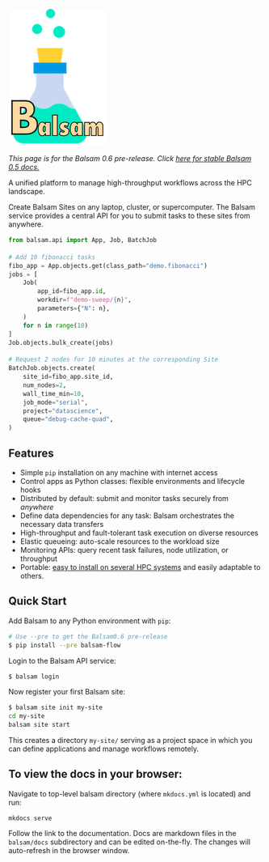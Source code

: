 ![logo](./img/small3.png)

*This page is for the Balsam 0.6 pre-release. Click [here for stable Balsam 0.5 docs.](https://balsam.readthedocs.io/en/master)*

A unified platform to manage high-throughput workflows across the HPC landscape.

Create Balsam Sites on any laptop, cluster, or supercomputer. 
The Balsam service provides a central API for you to submit tasks to these sites from anywhere.

```python
from balsam.api import App, Job, BatchJob

# Add 10 fibonacci tasks
fibo_app = App.objects.get(class_path="demo.fibonacci")
jobs = [
    Job(
        app_id=fibo_app.id,
        workdir=f"demo-sweep/{n}",
        parameters={"N": n},
    )
    for n in range(10)
]
Job.objects.bulk_create(jobs)

# Request 2 nodes for 10 minutes at the corresponding Site
BatchJob.objects.create(
    site_id=fibo_app.site_id,
    num_nodes=2,
    wall_time_min=10,
    job_mode="serial",
    project="datascience",
    queue="debug-cache-quad",
)

```

## Features

* Simple `pip` installation on any machine with internet access
* Control apps as Python classes: flexible environments and lifecycle hooks
* Distributed by default: submit and monitor tasks securely from *anywhere*
* Define data dependencies for any task: Balsam orchestrates the necessary data transfers
* High-throughput and fault-tolerant task execution on diverse resources
* Elastic queueing: auto-scale resources to the workload size
* Monitoring APIs: query recent task failures, node utilization, or throughput
* Portable: [easy to install on several HPC systems](user-guide/installation.md) and easily adaptable to others.

## Quick Start

Add Balsam to any Python environment with `pip`:

```bash
# Use --pre to get the Balsam0.6 pre-release
$ pip install --pre balsam-flow 
```

Login to the Balsam API service:
```bash
$ balsam login
```

Now register your first Balsam site:
```bash
$ balsam site init my-site
cd my-site
balsam site start
```

This creates a directory `my-site/` serving as a project space in which you can define applications and manage
workflows remotely.



## To view the docs in your browser:

Navigate to top-level balsam directory (where `mkdocs.yml` is located) and run:
```
mkdocs serve
```

Follow the link to the documentation. Docs are markdown files in the `balsam/docs` subdirectory and can be edited 
on-the-fly.  The changes will auto-refresh in the browser window.
